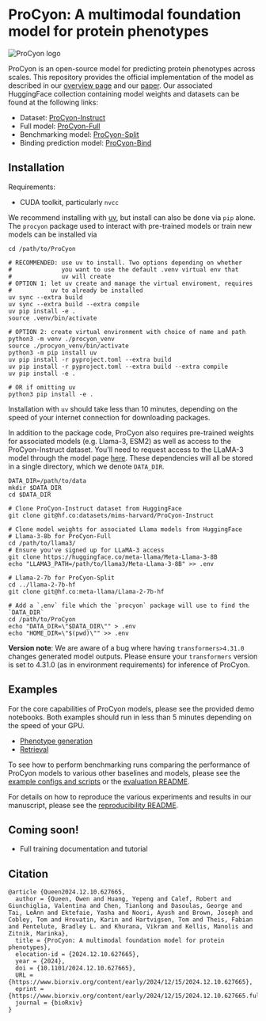 # ProCyon: A multimodal foundation model for protein phenotypes
![ProCyon logo](assets/procyon_logo_large.png)

ProCyon is an open-source model for predicting protein phenotypes across scales.
This repository provides the official implementation of the model as described in our [overview page](https://github.com/mims-harvard/ProCyon) and our [paper](https://www.biorxiv.org/content/10.1101/2024.12.10.627665v1).
Our associated HuggingFace collection containing model weights and datasets can be found at the following links:

- Dataset: [ProCyon-Instruct](https://huggingface.co/datasets/mims-harvard/ProCyon-Instruct)
- Full model: [ProCyon-Full](https://huggingface.co/mims-harvard/ProCyon-Full)
- Benchmarking model: [ProCyon-Split](https://huggingface.co/mims-harvard/ProCyon-Split)
- Binding prediction model: [ProCyon-Bind](https://huggingface.co/mims-harvard/ProCyon-Bind)

## Installation
Requirements:
- CUDA toolkit, particularly `nvcc`

We recommend installing with [uv](https://docs.astral.sh/uv/), but install can also be done via `pip` alone. The `procyon` package used to interact with pre-trained models or train new models can be installed via
```
cd /path/to/ProCyon

# RECOMMENDED: use uv to install. Two options depending on whether
#              you want to use the default .venv virtual env that
#              uv will create
# OPTION 1: let uv create and manage the virtual enviroment, requires
#           uv to already be installed
uv sync --extra build
uv sync --extra build --extra compile
uv pip install -e .
source .venv/bin/activate

# OPTION 2: create virtual environment with choice of name and path
python3 -m venv ./procyon_venv
source ./procyon_venv/bin/activate
python3 -m pip install uv
uv pip install -r pyproject.toml --extra build
uv pip install -r pyproject.toml --extra build --extra compile
uv pip install -e .

# OR if omitting uv
python3 pip install -e .
```
Installation with `uv` should take less than 10 minutes, depending on the
speed of your internet connection for downloading packages.

In addition to the package code, ProCyon also requires pre-trained weights for associated
models (e.g. Llama-3, ESM2) as well as access to the ProCyon-Instruct dataset.
You'll need to request access to the LLaMA-3 model through the model page [here](https://huggingface.co/meta-llama/Meta-Llama-3-8B).
These dependencies
will all be stored in a single directory, which we denote `DATA_DIR`.

```
DATA_DIR=/path/to/data
mkdir $DATA_DIR
cd $DATA_DIR

# Clone ProCyon-Instruct dataset from HuggingFace
git clone git@hf.co:datasets/mims-harvard/ProCyon-Instruct

# Clone model weights for associated Llama models from HuggingFace
# Llama-3-8b for ProCyon-Full
cd /path/to/llama3/
# Ensure you've signed up for LLaMA-3 access
git clone https://huggingface.co/meta-llama/Meta-Llama-3-8B
echo "LLAMA3_PATH=/path/to/llama3/Meta-Llama-3-8B" >> .env

# Llama-2-7b for ProCyon-Split
cd ../llama-2-7b-hf
git clone git@hf.co:meta-llama/Llama-2-7b-hf

# Add a `.env` file which the `procyon` package will use to find the `DATA_DIR`
cd /path/to/ProCyon
echo "DATA_DIR=\"$DATA_DIR\"" > .env
echo "HOME_DIR=\"$(pwd)\"" >> .env
```

**Version note**: We are aware of a bug where having `transformers>4.31.0` changes generated model outputs. Please ensure your `transformers` version is set to 4.31.0 (as in environment requirements) for inference of ProCyon.

## Examples
For the core capabilities of ProCyon models, please see the provided demo
notebooks. Both examples should run in less than 5 minutes depending on the
speed of your GPU.
- [Phenotype generation](https://github.com/mims-harvard/ProCyon/blob/main/examples/phenotype_generation.ipynb)
- [Retrieval](https://github.com/mims-harvard/ProCyon/blob/main/examples/retrieval.ipynb)

To see how to perform benchmarking runs comparing the performance of ProCyon models to
various other baselines and models, please see the
[example configs and scripts](https://github.com/mims-harvard/ProCyon/blob/main/examples/evaluation)
or the [evaluation README](https://github.com/mims-harvard/ProCyon/blob/main/procyon/evaluate/README.md).

For details on how to reproduce the various experiments and results in our manuscript, please see
the [reproducibility README](https://github.com/mims-harvard/ProCyon/blob/main/examples/paper_analyses/README.md).

## Coming soon!
- Full training documentation and tutorial

## Citation
```
@article {Queen2024.12.10.627665,
  author = {Queen, Owen and Huang, Yepeng and Calef, Robert and Giunchiglia, Valentina and Chen, Tianlong and Dasoulas, George and Tai, LeAnn and Ektefaie, Yasha and Noori, Ayush and Brown, Joseph and Cobley, Tom and Hrovatin, Karin and Hartvigsen, Tom and Theis, Fabian and Pentelute, Bradley L. and Khurana, Vikram and Kellis, Manolis and Zitnik, Marinka},
  title = {ProCyon: A multimodal foundation model for protein phenotypes},
  elocation-id = {2024.12.10.627665},
  year = {2024},
  doi = {10.1101/2024.12.10.627665},
  URL = {https://www.biorxiv.org/content/early/2024/12/15/2024.12.10.627665},
  eprint = {https://www.biorxiv.org/content/early/2024/12/15/2024.12.10.627665.full.pdf},
  journal = {bioRxiv}
}
```
